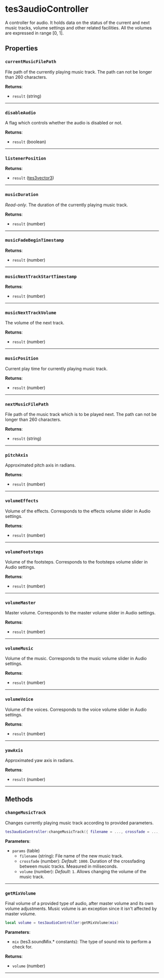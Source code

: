 # tes3audioController

A controller for audio. It holds data on the status of the current and next music tracks, volume settings and other related facilities. All the volumes are expressed in range [0, 1].

## Properties

### `currentMusicFilePath`

File path of the currently playing music track. The path can not be longer than 260 characters.

**Returns**:

* `result` (string)

***

### `disableAudio`

A flag which controls whether the audio is disabled or not.

**Returns**:

* `result` (boolean)

***

### `listenerPosition`



**Returns**:

* `result` ([tes3vector3](../../types/tes3vector3))

***

### `musicDuration`

*Read-only*. The duration of the currently playing music track.

**Returns**:

* `result` (number)

***

### `musicFadeBeginTimestamp`



**Returns**:

* `result` (number)

***

### `musicNextTrackStartTimestamp`



**Returns**:

* `result` (number)

***

### `musicNextTrackVolume`

The volume of the next track.

**Returns**:

* `result` (number)

***

### `musicPosition`

Current play time for currently playing music track.

**Returns**:

* `result` (number)

***

### `nextMusicFilePath`

File path of the music track which is to be played next. The path can not be longer than 260 characters.

**Returns**:

* `result` (string)

***

### `pitchAxis`

Approximated pitch axis in radians.

**Returns**:

* `result` (number)

***

### `volumeEffects`

Volume of the effects. Corresponds to the effects volume slider in Audio settings.

**Returns**:

* `result` (number)

***

### `volumeFootsteps`

Volume of the footsteps. Corresponds to the footsteps volume slider in Audio settings.

**Returns**:

* `result` (number)

***

### `volumeMaster`

Master volume. Corresponds to the master volume slider in Audio settings.

**Returns**:

* `result` (number)

***

### `volumeMusic`

Volume of the music. Corresponds to the music volume slider in Audio settings.

**Returns**:

* `result` (number)

***

### `volumeVoice`

Volume of the voices. Corresponds to the voice volume slider in Audio settings.

**Returns**:

* `result` (number)

***

### `yawAxis`

Approximated yaw axis in radians.

**Returns**:

* `result` (number)

***

## Methods

### `changeMusicTrack`

Changes currently playing music track according to provided parameters.

```lua
tes3audioController:changeMusicTrack({ filename = ..., crossfade = ..., volume = ... })
```

**Parameters**:

* `params` (table)
	* `filename` (string): File name of the new music track.
	* `crossfade` (number): *Default*: `1000`. Duration of the crossfading between music tracks. Measured in miliseconds.
	* `volume` (number): *Default*: `1`. Allows changing the volume of the music track.

***

### `getMixVolume`

Final volume of a provided type of audio, after master volume and its own volume adjustments. Music volume is an exception since it isn't affected by master volume.

```lua
local volume = tes3audioController:getMixVolume(mix)
```

**Parameters**:

* `mix` (tes3.soundMix.* constants): The type of sound mix to perform a check for.

**Returns**:

* `volume` (number)

***

